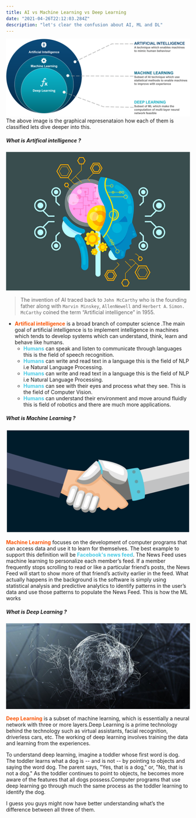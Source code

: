 ```yaml
---
title: AI vs Machine Learning vs Deep Learning
date: "2021-04-26T22:12:03.284Z"
description: "let's clear the confusion about AI, ML and DL"
---
```


![AI-ML-DL](./AI-vs-ML-vs-Deep-Learning.png)
<br>
The above image is the graphical represenataion how each of them is classified lets dive deeper into this.

**<h5>What is Artifical intelligence ?</h5>**

![Artifical intelligence](./AI.png)

> The invention of AI traced back to `John McCarthy` who is the founding father along with `Marvin Minskey`, `AllenNewell` and `Herbert A`. `Simon. McCarthy` coined the term “Artificial intelligence” in 1955.
								

* <strong style="color:#fb5607">Artifical intelligence</strong> is a broad branch of computer science .The main goal of artificial intelligence is to implement intelligence in machines which tends to develop systems which can understand, think, learn and behave like humans.
  * <strong style="color:#48cae4">Humans</strong> can speak and listen to communicate through languages this is the field of speech recognition.
  * <strong style="color:#48cae4">Humans</strong> can write and read text in a language this is the field of NLP i.e Natural Language Processing.
  * <strong style="color:#48cae4">Humans</strong> can write and read text in a language this is the field of NLP i.e Natural Language Processing.
  * <strong style="color:#48cae4">Humans</strong> can see with their eyes and process what they see. This is the field of Computer Vision.
  * <strong style="color:#48cae4">Humans</strong> can understand their environment and move around fluidly this is field of robotics and there are much more applications.


<h5>What is Machine Learning ?</h5>

![Machine-Learning](./ML.png)

<p><strong style="color:#fb5607">Machine Learning</strong> focuses on the development of computer programs that can access data and use it to learn for themselves. The best example to support this definition will be <strong style="color:#48cae4">Facebook's news feed</strong>. The News Feed uses machine learning to personalize each member’s feed. If a member frequently stops scrolling to read or like a particular friend’s posts, the News Feed will start to show more of that friend’s activity earlier in the feed. What actually happens in the background is the software is simply using statistical analysis and predictive analytics to identify patterns in the user’s data and use those patterns to populate the News Feed. This is how the ML works</p>

<h5>What is Deep Learning ?</h5>

![Deep-Learning](./DL.png)

<p><strong style="color:#fb5607">Deep Learning</strong> is a subset of machine learning, which is essentially a neural network with three or more layers.Deep Learning is a prime technology behind the technology such as virtual assistants, facial recognition, driverless cars, etc. The working of deep learning involves training the data and learning from the experiences.</p> 
<p>To understand deep learning, imagine a toddler whose first word is dog. The toddler learns what a dog is -- and is not -- by pointing to objects and saying the word dog. The parent says, "Yes, that is a dog," or, "No, that is not a dog." As the toddler continues to point to objects, he becomes more aware of the features that all dogs possess.Computer programs that use deep learning go through much the same process as the toddler learning to identify the dog.</p>
<p>I guess you guys might now have better understanding what’s the difference between all three of them.</p>

